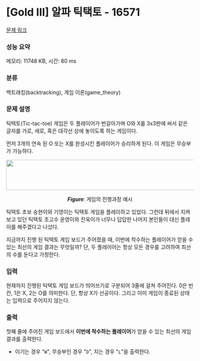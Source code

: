 # [Gold III] 알파 틱택토 - 16571 

[문제 링크](https://www.acmicpc.net/problem/16571) 

### 성능 요약

메모리: 11748 KB, 시간: 80 ms

### 분류

백트래킹(backtracking), 게임 이론(game_theory)

### 문제 설명

<p>틱택토(Tic-tac-toe) 게임은 두 플레이어가 번갈아가며 O와 X를 3x3판에 써서 같은 글자를 가로, 세로, 혹은 대각선 상에 놓이도록 하는 게임이다.</p>

<p>먼저 3개의 연속 된 O 또는 X를 완성시킨 플레이어가 승리하게 된다. 이 게임은 무승부가 가능하다.</p>

<p style="text-align: center;"><img alt="" src="https://upload.acmicpc.net/cb7dcaf6-7107-40ee-bf9e-220f1231ca17/-/preview/" style="height: 81px; width: 700px;"></p>

<p style="text-align: center;"><em><b>Figure</b></em>:<b> </b>게임의 진행과정 예시</p>

<p>틱택토 초보 승현이와 기영이는 틱택토 게임을 플레이하고 있었다. 그런데 뒤에서 지켜보고 있던 틱택토 초고수 윤영이와 진욱이가 너무나 답답한 나머지 본인들이 대신 플레이를 해주겠다고 나섰다.</p>

<p>지금까지 진행 된 틱택토 게임 보드가 주어졌을 때, 이번에 착수하는 플레이어가 얻을 수 있는 최선의 게임 결과는 무엇일까? 단, 두 플레이어는 항상 모든 경우를 고려하여 최선의 수를 둔다고 가정한다.</p>

### 입력 

 <p>현재까지 진행된 틱택토 게임 보드가 띄어쓰기로 구분되어 3줄에 걸쳐 주어진다. 0은 빈칸, 1은 X, 2는 O를 의미한다. 단, 항상 X가 선공이다. 그리고 이미 게임이 종료된 상태는 입력으로 주어지지 않는다.</p>

### 출력 

 <p>첫째 줄에 주어진 게임 보드에서 <b>이번에</b><b> </b><b>착수하는</b><b> </b><b>플레이어</b>가 얻을 수 있는 최선의 게임 결과를 출력한다.</p>

<ul>
	<li>이기는 경우 "<code>W</code>", 무승부인 경우 "<code>D</code>", 지는 경우 "<code>L</code>"을 출력한다.</li>
</ul>


